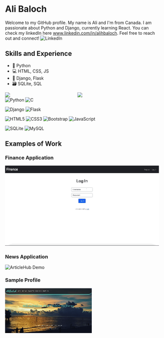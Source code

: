 # Ali Baloch

Welcome to my GitHub profile. My name is Ali and I'm from Canada. I am passionate about Python and Django, currently learning React. You can check my linkedIn here www.linkedin.com/in/alihbaloch. Feel free to reach out and connect! ![LinkedIn](https://img.shields.io/badge/linkedin-%230077B5.svg?style=for-the-badge&logo=linkedin&logoColor=white)

## Skills and Experience

* 🐍 Python
* 💻 HTML, CSS, JS
* 🔧 Django, Flask
* 🗃 SQLite, SQL

<img align="left" width="47%" src="https://github-readme-stats.vercel.app/api?username=alihbaloch&show_icons=true&theme=radical"/> 
<img align="left" width="47%" src="https://github-readme-stats.vercel.app/api/top-langs/?username=alihbaloch&layout=compact"/> 

![Python](https://img.shields.io/badge/python-3670A0?style=for-the-badge&logo=python&logoColor=ffdd54)
![C](https://img.shields.io/badge/c-%2300599C.svg?style=for-the-badge&logo=c&logoColor=white)

![Django](https://img.shields.io/badge/django-%23092E20.svg?style=for-the-badge&logo=django&logoColor=white)
![Flask](https://img.shields.io/badge/flask-%23000.svg?style=for-the-badge&logo=flask&logoColor=white)

![HTML5](https://img.shields.io/badge/html5-%23E34F26.svg?style=for-the-badge&logo=html5&logoColor=white)
![CSS3](https://img.shields.io/badge/css3-%231572B6.svg?style=for-the-badge&logo=css3&logoColor=white)
![Bootstrap](https://img.shields.io/badge/bootstrap-%238511FA.svg?style=for-the-badge&logo=bootstrap&logoColor=white)
![JavaScript](https://img.shields.io/badge/javascript-%23323330.svg?style=for-the-badge&logo=javascript&logoColor=%23F7DF1E)

![SQLite](https://img.shields.io/badge/sqlite-%2307405e.svg?style=for-the-badge&logo=sqlite&logoColor=white)
![MySQL](https://img.shields.io/badge/mysql-%2300f.svg?style=for-the-badge&logo=mysql&logoColor=white)






## Examples of Work

### Finance Application
![Finance Demo](https://raw.githubusercontent.com/alihbaloch/alihbaloch/main/Finance%20Demo.gif)

### News Application
![ArticleHub Demo](https://raw.githubusercontent.com/alihbaloch/alihbaloch/main/ArticleHub%20Demo.gif)

### Sample Profile
![A Profile Demo](https://raw.githubusercontent.com/alihbaloch/alihbaloch/main/A%20Profile%20Demo.gif)












